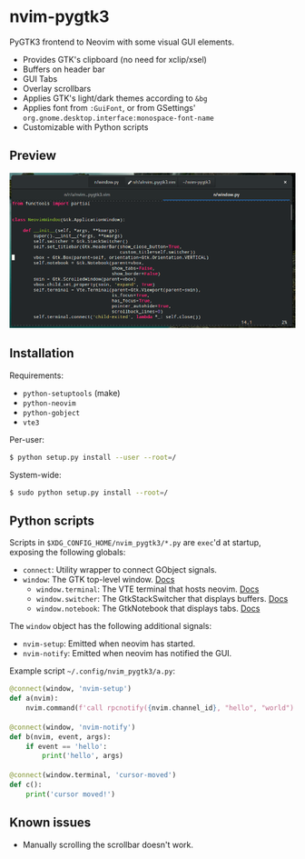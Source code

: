 # nvim-pygtk3

PyGTK3 frontend to Neovim with some visual GUI elements.

* Provides GTK's clipboard (no need for xclip/xsel)
* Buffers on header bar
* GUI Tabs
* Overlay scrollbars
* Applies GTK's light/dark themes according to `&bg`
* Applies font from `:GuiFont`, or from GSettings'
  `org.gnome.desktop.interface:monospace-font-name`
* Customizable with Python scripts

## Preview

![](screenshot.png)

## Installation

Requirements:

* `python-setuptools` (make)
* `python-neovim`
* `python-gobject`
* `vte3`

Per-user:

```sh
$ python setup.py install --user --root=/
```

System-wide:

```sh
$ sudo python setup.py install --root=/
```

## Python scripts

Scripts in `$XDG_CONFIG_HOME/nvim_pygtk3/*.py` are `exec`'d at startup,
exposing the following globals:

* `connect`: Utility wrapper to connect GObject signals.
* `window`: The GTK top-level window.
  [Docs](https://developer.gnome.org/gtk3/unstable/GtkApplicationWindow.html)
  * `window.terminal`: The VTE terminal that hosts neovim.
    [Docs](https://developer.gnome.org/vte/unstable/VteTerminal.html)
  * `window.switcher`: The GtkStackSwitcher that displays buffers.
    [Docs](https://developer.gnome.org/gtk3/unstable/GtkStackSwitcher.html)
  * `window.notebook`: The GtkNotebook that displays tabs.
    [Docs](https://developer.gnome.org/gtk3/unstable/GtkNotebook.html)

The `window` object has the following additional signals:

* `nvim-setup`: Emitted when neovim has started.
* `nvim-notify`: Emitted when neovim has notified the GUI.

Example script `~/.config/nvim_pygtk3/a.py`:

```python
@connect(window, 'nvim-setup')
def a(nvim):
    nvim.command(f'call rpcnotify({nvim.channel_id}, "hello", "world")')

@connect(window, 'nvim-notify')
def b(nvim, event, args):
    if event == 'hello':
        print('hello', args)

@connect(window.terminal, 'cursor-moved')
def c():
    print('cursor moved!')
```

## Known issues

* Manually scrolling the scrollbar doesn't work.
